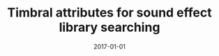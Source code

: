---
type: "paper_2017"
title: "Timbral attributes for sound effect library searching"
authors: Pearce, A., Brookes, T., Mason, R.
date: 2017-01-01
published_in: "Proc. of the Audio Engineering Society Conference on Semantic Audio"
download_link: "http://www.aes.org/e-lib/download.cfm/18754.pdf?ID=18754"
---